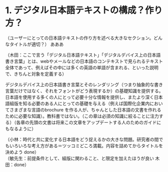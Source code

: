 # 1. デジタル日本語テキストの構成？作り方？
（ユーザーにとっての日本語テキストの作り方を述べる大きなセクション。どんなタイトルが適切？）
あああ

（木田：ここで言う「デジタル日本語テキスト」「デジタルデバイス上の日本語書き言葉」とは、webやメールなどの日本語のコンテキストで見られるテキスト全体であって、例えばその中には多くの英語の単語が含まれる、といった説明で、きちんと対象を定義する）

デジタルデバイス上の日本語書き言葉とそのレンダリング（つまり抽象的な書き言葉だけではなく、それをフォントがどう表現するか）の基礎知識を提供する。日本語を使用する多くの人にとって必要十分な情報を提供し、またより深く日本語組版を知る必要のある人にとっての基礎を与える（例えば国際化企業内においてさまざまな言語のbrochure を作る人が、ちゃんとした日本語の文書を作れるために必要な知識）。教科書ではない。（この章は必須の知識に絞ることに注力する）（各章の先頭の文書は将来この文章をアップデートする人のためのガイドにもなるように）

（小林：時代と共に変化する日本語をどう捉えるかの大きな問題。研究者の間でもいろいろな考え方がある＝ツッコミどころ満載。内容を詰めてからタイトルを決めよう done）  
（敏先生：前提条件として、組版に関わること、と限定を加えたほうが良い 木田：done）
